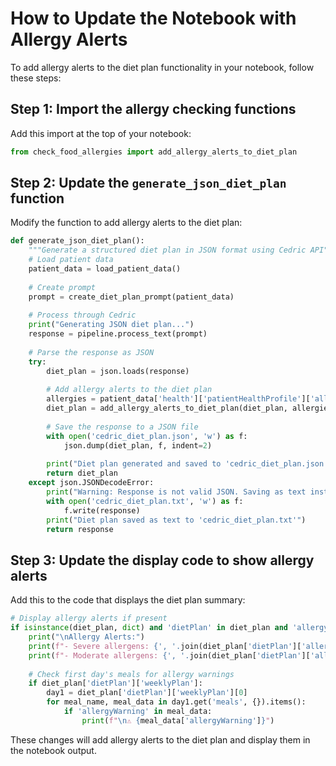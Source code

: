 # How to Update the Notebook with Allergy Alerts

To add allergy alerts to the diet plan functionality in your notebook, follow these steps:

## Step 1: Import the allergy checking functions

Add this import at the top of your notebook:

```python
from check_food_allergies import add_allergy_alerts_to_diet_plan
```

## Step 2: Update the `generate_json_diet_plan` function

Modify the function to add allergy alerts to the diet plan:

```python
def generate_json_diet_plan():
    """Generate a structured diet plan in JSON format using Cedric API"""
    # Load patient data
    patient_data = load_patient_data()
    
    # Create prompt
    prompt = create_diet_plan_prompt(patient_data)
    
    # Process through Cedric
    print("Generating JSON diet plan...")
    response = pipeline.process_text(prompt)
    
    # Parse the response as JSON
    try:
        diet_plan = json.loads(response)
        
        # Add allergy alerts to the diet plan
        allergies = patient_data['health']['patientHealthProfile']['allergies']
        diet_plan = add_allergy_alerts_to_diet_plan(diet_plan, allergies)
        
        # Save the response to a JSON file
        with open('cedric_diet_plan.json', 'w') as f:
            json.dump(diet_plan, f, indent=2)
        
        print("Diet plan generated and saved to 'cedric_diet_plan.json'")
        return diet_plan
    except json.JSONDecodeError:
        print("Warning: Response is not valid JSON. Saving as text instead.")
        with open('cedric_diet_plan.txt', 'w') as f:
            f.write(response)
        print("Diet plan saved as text to 'cedric_diet_plan.txt'")
        return response
```

## Step 3: Update the display code to show allergy alerts

Add this to the code that displays the diet plan summary:

```python
# Display allergy alerts if present
if isinstance(diet_plan, dict) and 'dietPlan' in diet_plan and 'allergyAlerts' in diet_plan['dietPlan']:
    print("\nAllergy Alerts:")
    print(f"- Severe allergens: {', '.join(diet_plan['dietPlan']['allergyAlerts'].get('severeAllergens', []))}")
    print(f"- Moderate allergens: {', '.join(diet_plan['dietPlan']['allergyAlerts'].get('moderateAllergens', []))}")
    
    # Check first day's meals for allergy warnings
    if diet_plan['dietPlan']['weeklyPlan']:
        day1 = diet_plan['dietPlan']['weeklyPlan'][0]
        for meal_name, meal_data in day1.get('meals', {}).items():
            if 'allergyWarning' in meal_data:
                print(f"\n⚠️ {meal_data['allergyWarning']}")
```

These changes will add allergy alerts to the diet plan and display them in the notebook output.